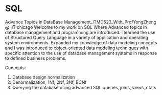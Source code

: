 # SQL
Advance Topics in DataBase Management_ITMD523_With_ProfYongZheng @ IIT chicago
Welcome to my work on SQL Where Advanced topics in database management and programming are introduced. I learned the use of Structured Query Language in a variety of application and operating system environments. Expanded my knowledge of data modeling concepts and I was introduced to object-oriented data modeling techniques with specific attention to the use of database management systems in response to defined business problems. 

Concepts: 
1. Database design normalization
2. Denormalization, 1Nf, 2Nf, 3Nf, BCNf
3. Querying the database using advanced SQL queries, joins, views, cta's
